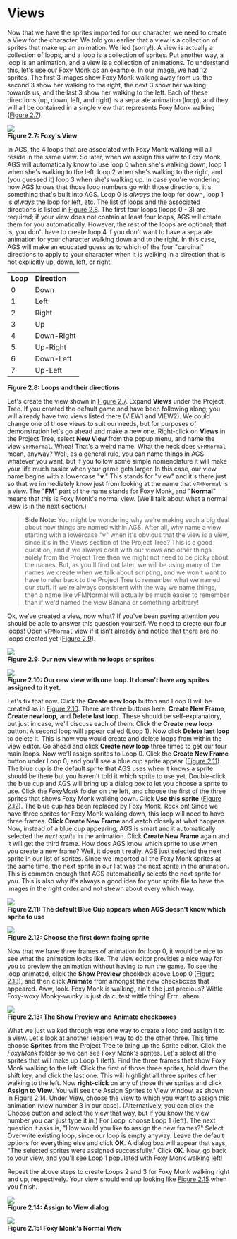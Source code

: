 # Views

Now that we have the sprites imported for our character, we need to create a View for the character.  We told you earlier that a view is a collection of sprites that make up an animation.  We lied (sorry!).  A view is actually a collection of loops, and a loop is a collection of sprites.  Put another way, a loop is an animation, and a view is a collection of animations.  To understand this, let's use our Foxy Monk as an example.  In our image, we had 12 sprites.  The first 3 images show Foxy Monk walking away from us, the second 3 show her walking to the right, the next 3 show her walking towards us, and the last 3 show her walking to the left.  Each of these directions (up, down, left, and right) is a separate animation (loop), and they will all be contained in a single view that represents Foxy Monk walking ([Figure 2.7](#figure27)).

<a name="figure27"></a>
<span>![](../../images/foxysview.png)<br>**Figure 2.7: Foxy's View**</span>

In AGS, the 4 loops that are associated with Foxy Monk walking will all reside in the same View.  So later, when we assign this view to Foxy Monk, AGS will automatically know to use loop 0 when she's walking down, loop 1 when she's walking to the left, loop 2 when she's walking to the right, and (you guessed it) loop 3 when she's walking up.  In case you're wondering how AGS knows that those loop numbers go with those directions, it's something that's built into AGS.  Loop 0 is *always* the loop for down, loop 1 is *always* the loop for left, etc.  The list of loops and the associated directions is listed in [Figure 2.8](#figure28). The first four loops (loops 0 - 3) are required; if your view does not contain at least four loops, AGS will create them for you automatically.  However, the rest of the loops are optional; that is, you don't have to create loop 4 if you don't want to have a separate animation for your character walking down and to the right.  In this case, AGS will make an educated guess as to which of the four "cardinal" directions to apply to your character when it is walking in a direction that is not explicitly up, down, left, or right.

<a name="figure28"></a>
<table width=100%>
<tr><td><b>Loop</b></td><td><b>Direction</b></td></tr>
<tr><td>0</td><td>Down</td></tr>
<tr><td>1</td><td>Left</td></tr>
<tr><td>2</td><td>Right</td></tr>
<tr><td>3</td><td>Up</td></tr>
<tr><td>4</td><td>Down-Right</td></tr>
<tr><td>5</td><td>Up-Right</td></tr>
<tr><td>6</td><td>Down-Left</td></tr>
<tr><td>7</td><td>Up-Left</td></tr>
</table>

**Figure 2.8: Loops and their directions**

Let's create the view shown in [Figure 2.7](#figure27). Expand **Views** under the Project Tree.  If you created the default game and have been following along, you will already have two views listed there (VIEW1 and VIEW2).  We could change one of those views to suit our needs, but for purposes of demonstration let's go ahead and make a new one. Right-click on **Views** in the Project Tree, select **New View** from the popup menu, and name the view `vFMNormal`. Whoa! That's a weird name.  What the heck does `vFMNormal` mean, anyway? Well, as a general rule, you can name things in AGS whatever you want, but if you follow some simple nomenclature it will make your life much easier when your game gets larger.  In this case, our view name begins with a lowercase "**v**." This stands for "view" and it's there just so that we immediately know just from looking at the name that `vFMNormal` is a view. The "**FM**" part of the name stands for Foxy Monk, and "**Normal**" means that this is Foxy Monk's normal view.  (We'll talk about what a normal view is in the next section.)

> **Side Note:** You might be wondering why we're making such a big deal about how things are named within AGS.  After all, why name a view starting with a lowercase "v" when it's obvious that the view is a view, since it's in the Views section of the Project Tree?  This is a good question, and if we always dealt with our views and other things solely from the Project Tree then we might not need to be picky about the names.  But, as you'll find out later, we will be using many of the names we create when we talk about scripting, and we won't want to have to refer back to the Project Tree to remember what we named our stuff.  If we're always consistent with the way we name things, then a name like vFMNormal will actually be much easier to remember than if we'd named the view Banana or something arbitrary!

Ok, we've created a view, now what?  If you've been paying attention you should be able to answer this question yourself.  We need to create our four loops!  Open `vFMNormal` view if it isn't already and notice that there are no loops created yet ([Figure 2.9](#figure29)).

<a name="figure29"></a>
<span>![](../../images/emptyview.png)<br>**Figure 2.9: Our new view with no loops or sprites**</span>

<a name="figure210"></a>
<span>![](../../images/oneloopview.png)<br>**Figure 2.10: Our new view with one loop.  It doesn't have any sprites assigned to it yet.**</span>

Let's fix that now.  Click the **Create new loop** button and Loop 0 will be created as in [Figure 2.10](#figure210).  There are three buttons here: **Create New Frame**, **Create new loop**, and **Delete last loop**. These should be self-explanatory, but just in case, we'll discuss each of them.  Click the **Create new loop** button. A second loop will appear called (Loop 1).  Now click **Delete last loop** to delete it. This is how you would create and delete loops from within the view editor.  Go ahead and click **Create new loop** three times to get our four main loops.  Now we'll assign sprites to Loop 0.  Click the **Create New Frame** button under Loop 0, and you'll see a blue cup sprite appear ([Figure 2.11](#figure211)). The blue cup is the default sprite that AGS uses when it knows a sprite should be there but you haven't told it which sprite to use yet. Double-click the blue cup and AGS will bring up a dialog box to let you choose a sprite to use.  Click the *FoxyMonk* folder on the left, and choose the first of the three sprites that shows Foxy Monk walking down.  Click **Use this sprite** ([Figure 2.12](#figure212)). The blue cup has been replaced by Foxy Monk.  Rock on!  Since we have three sprites for Foxy Monk walking down, this loop will need to have three frames.  **Click Create New Frame** and watch closely at what happens.  Now, instead of a blue cup appearing, AGS is smart and it automatically selected the *next sprite* in the animation.  Click **Create New Frame** again and it will get the third frame.  How does AGS know which sprite to use when you create a new frame?  Well, it doesn't really.  AGS just selected the next sprite in our list of sprites.  Since we imported all the Foxy Monk sprites at the same time, the next sprite in our list was the next sprite in the animation.  This is common enough that AGS automatically selects the next sprite for you.  This is also why it's always a good idea for your sprite file to have the images in the right order and not strewn about every which way.

<a name="figure211"></a>
<span>![](../../images/bluecupview.png)<br>**Figure 2.11: The default Blue Cup appears when AGS doesn't know which sprite to use**</span>

<a name="figure212"></a>
<span>![](../../images/choosesprite.png)<br>**Figure 2.12: Choose the first down facing sprite**</span>

Now that we have three frames of animation for loop 0, it would be nice to see what the animation looks like.  The view editor provides a nice way for you to preview the animation without having to run the game.  To see the loop animated, click the **Show Preview** checkbox above Loop 0 ([Figure 2.13](#figure213)), and then click **Animate** from amongst the new checkboxes that appeared.  Aww, look.  Foxy Monk is walking, ain't she just precious?  Wittle Foxy-woxy Monky-wunky is just da cutest wittle thing!  Errr.. ahem...

<a name="figure213"></a>
<span>![](../../images/showpreview.png)<br>**Figure 2.13: The Show Preview and Animate checkboxes**</span>

What we just walked through was one way to create a loop and assign it to a view.  Let's look at another (easier) way to do the other three.  This time choose **Sprites** from the Project Tree to bring up the Sprite editor.  Click the *FoxyMonk* folder so we can see Foxy Monk's sprites.  Let's select all the sprites that will make up Loop 1 (left).  Find the three frames that show Foxy Monk walking to the left.  Click the first of those three sprites, hold down the shift key, and click the last one.  This will highlight all three sprites of her walking to the left.  Now **right-click** on any of those three sprites and click **Assign to View**. You will see the Assign Sprites to View window, as shown in [Figure 2.14](#figure214). Under View, choose the view to which you want to assign this animation (view number 3 in our case).  (Alternatively, you can click the Choose button and select the view that way, but if you know the view number you can just type it in.)  For Loop, choose Loop 1 (left).  The next question it asks is, "How would you like to assign the new frames?" Select Overwrite existing loop, since our loop is empty anyway.  Leave the default options for everything else and click **OK**. A dialog box will appear that says, "The selected sprites were assigned successfully." Click **OK**. Now, go back to your view, and you'll see Loop 1 populated with Foxy Monk walking left!

Repeat the above steps to create Loops 2 and 3 for Foxy Monk walking right and up, respectively.  Your view should end up looking like [Figure 2.15](#figure215) when you finish. 

<a name="figure214"></a>
<span>![](../../images/assigntoview.png)<br>**Figure 2.14: Assign to View dialog**</span>

<a name="figure215"></a>
<span>![](../../images/foxynormalview.png)<br>**Figure 2.15: Foxy Monk's Normal View**</span>

